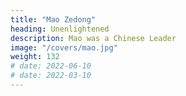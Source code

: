 ```yaml
---
title: "Mao Zedong"
heading: Unenlightened
description: Mao was a Chinese Leader
image: "/covers/mao.jpg"
weight: 132
# date: 2022-06-10
# date: 2022-03-10
---
```



